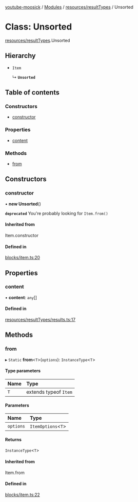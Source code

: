 [youtube-moosick](../README.md) / [Modules](../modules.md) / [resources/resultTypes](../modules/resources_resultTypes.md) / Unsorted

# Class: Unsorted

[resources/resultTypes](../modules/resources_resultTypes.md).Unsorted

## Hierarchy

- `Item`

  ↳ **`Unsorted`**

## Table of contents

### Constructors

- [constructor](resources_resultTypes.Unsorted.md#constructor)

### Properties

- [content](resources_resultTypes.Unsorted.md#content)

### Methods

- [from](resources_resultTypes.Unsorted.md#from)

## Constructors

### constructor

• **new Unsorted**()

**`deprecated`** You're probably looking for `Item.from()`

#### Inherited from

Item.constructor

#### Defined in

[blocks/item.ts:20](https://github.com/EvasiveXkiller/youtube-moosick/blob/7f2abd0/src/blocks/item.ts#L20)

## Properties

### content

• **content**: `any`[]

#### Defined in

[resources/resultTypes/results.ts:17](https://github.com/EvasiveXkiller/youtube-moosick/blob/7f2abd0/src/resources/resultTypes/results.ts#L17)

## Methods

### from

▸ `Static` **from**<`T`\>(`options`): `InstanceType`<`T`\>

#### Type parameters

| Name | Type |
| :------ | :------ |
| `T` | extends typeof `Item` |

#### Parameters

| Name | Type |
| :------ | :------ |
| `options` | `ItemOptions`<`T`\> |

#### Returns

`InstanceType`<`T`\>

#### Inherited from

Item.from

#### Defined in

[blocks/item.ts:22](https://github.com/EvasiveXkiller/youtube-moosick/blob/7f2abd0/src/blocks/item.ts#L22)
